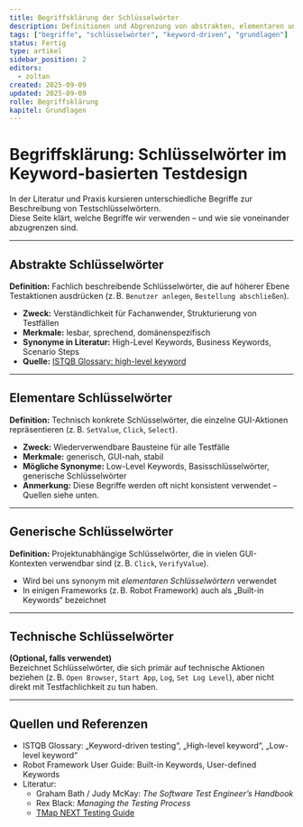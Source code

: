 ```yaml
---
title: Begriffsklärung der Schlüsselwörter
description: Definitionen und Abgrenzung von abstrakten, elementaren und generischen Schlüsselwörtern im Keyword-basierten Testdesign.
tags: ["begriffe", "schlüsselwörter", "keyword-driven", "grundlagen"]
status: Fertig
type: artikel
sidebar_position: 2
editors:
  - zoltan
created: 2025-09-09
updated: 2025-09-09
rolle: Begriffsklärung
kapitel: Grundlagen
---
```


# Begriffsklärung: Schlüsselwörter im Keyword-basierten Testdesign

In der Literatur und Praxis kursieren unterschiedliche Begriffe zur Beschreibung von Testschlüsselwörtern.  
Diese Seite klärt, welche Begriffe wir verwenden – und wie sie voneinander abzugrenzen sind.

---

## Abstrakte Schlüsselwörter

**Definition:** Fachlich beschreibende Schlüsselwörter, die auf höherer Ebene Testaktionen ausdrücken (z. B. `Benutzer anlegen`, `Bestellung abschließen`).

- **Zweck:** Verständlichkeit für Fachanwender, Strukturierung von Testfällen
- **Merkmale:** lesbar, sprechend, domänenspezifisch
- **Synonyme in Literatur:** High-Level Keywords, Business Keywords, Scenario Steps
- **Quelle:** [ISTQB Glossary: high-level keyword](https://glossary.istqb.org/)

---

## Elementare Schlüsselwörter

**Definition:** Technisch konkrete Schlüsselwörter, die einzelne GUI-Aktionen repräsentieren (z. B. `SetValue`, `Click`, `Select`).

- **Zweck:** Wiederverwendbare Bausteine für alle Testfälle
- **Merkmale:** generisch, GUI-nah, stabil
- **Mögliche Synonyme:** Low-Level Keywords, Basisschlüsselwörter, generische Schlüsselwörter
- **Anmerkung:** Diese Begriffe werden oft nicht konsistent verwendet – Quellen siehe unten.

---

## Generische Schlüsselwörter

**Definition:** Projektunabhängige Schlüsselwörter, die in vielen GUI-Kontexten verwendbar sind (z. B. `Click`, `VerifyValue`).

- Wird bei uns synonym mit *elementaren Schlüsselwörtern* verwendet
- In einigen Frameworks (z. B. Robot Framework) auch als „Built-in Keywords“ bezeichnet

---

## Technische Schlüsselwörter

**(Optional, falls verwendet)**  
Bezeichnet Schlüsselwörter, die sich primär auf technische Aktionen beziehen (z. B. `Open Browser`, `Start App`, `Log`, `Set Log Level`), aber nicht direkt mit Testfachlichkeit zu tun haben.

---

## Quellen und Referenzen

- ISTQB Glossary: „Keyword-driven testing“, „High-level keyword“, „Low-level keyword“
- Robot Framework User Guide: Built-in Keywords, User-defined Keywords
- Literatur:
  - Graham Bath / Judy McKay: *The Software Test Engineer’s Handbook*
  - Rex Black: *Managing the Testing Process*
  - [TMap NEXT Testing Guide](https://www.tmap.net/)
